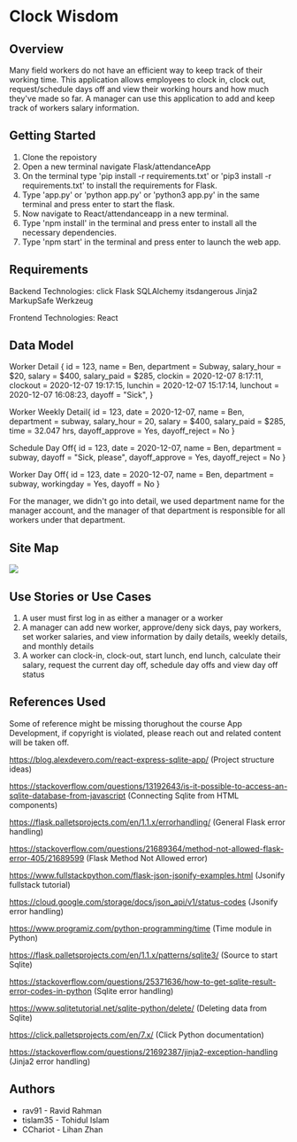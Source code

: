 # Clock Wisdom

## Overview

Many field workers do not have an efficient way to keep track of their working time. This application allows employees to clock in, clock out, request/schedule days off and view their working hours and how much they've made so far. A manager can use this application to add and keep track of workers salary information.

## Getting Started

1. Clone the repoistory
2. Open a new terminal navigate Flask/attendanceApp
3. On the terminal type 'pip install -r requirements.txt' or 'pip3 install -r requirements.txt' to install the requirements for Flask.
4. Type 'app.py' or 'python app.py' or 'python3 app.py' in the same terminal and press enter to start the flask.
5. Now navigate to React/attendanceapp in a new terminal.
6. Type 'npm install' in the terminal and press enter to install all the necessary dependencies.
7. Type 'npm start' in the terminal and press enter to launch the web app.

## Requirements

Backend Technologies:
click
Flask
SQLAlchemy
itsdangerous
Jinja2
MarkupSafe
Werkzeug

Frontend Technologies:
React

## Data Model

Worker Detail {
id = 123,
name = Ben,
department = Subway,
salary_hour = $20,
salary = $400,
salary_paid = $285,
clockin = 2020-12-07 8:17:11,
clockout = 2020-12-07 19:17:15,
lunchin = 2020-12-07 15:17:14,
lunchout = 2020-12-07 16:08:23,
dayoff = "Sick",
}

Worker Weekly Detail{
id = 123,
date = 2020-12-07,
name = Ben,
department = subway,
salary_hour = 20,
salary = $400,
salary_paid = $285,
time = 32.047 hrs,
dayoff_approve = Yes,
dayoff_reject = No
}

Schedule Day Off{
id = 123,
date = 2020-12-07,
name = Ben,
department = subway,
dayoff = "Sick, please",
dayoff_approve = Yes,
dayoff_reject = No
}

Worker Day Off{
id = 123,
date = 2020-12-07,
name = Ben,
department = subway,
workingday = Yes,
dayoff = No
}

For the manager, we didn't go into detail, we used department name for the manager account, and the manager of that department is responsible for all workers under that department.

## Site Map

![](sitemap)

## Use Stories or Use Cases

1. A user must first log in as either a manager or a worker
2. A manager can add new worker, approve/deny sick days, pay workers, set worker salaries, and view information by daily details, weekly details, and monthly details
3. A worker can clock-in, clock-out, start lunch, end lunch, calculate their salary, request the current day off, schedule day offs and view day off status

## References Used

Some of reference might be missing thorughout the course App Development, if copyright is violated, please reach out and related content will be taken off.

https://blog.alexdevero.com/react-express-sqlite-app/ (Project structure ideas)

https://stackoverflow.com/questions/13192643/is-it-possible-to-access-an-sqlite-database-from-javascript (Connecting Sqlite from HTML components)

https://flask.palletsprojects.com/en/1.1.x/errorhandling/ (General Flask error handling)

https://stackoverflow.com/questions/21689364/method-not-allowed-flask-error-405/21689599 (Flask Method Not Allowed error)

https://www.fullstackpython.com/flask-json-jsonify-examples.html (Jsonify fullstack tutorial)

https://cloud.google.com/storage/docs/json_api/v1/status-codes (Jsonify error handling)

https://www.programiz.com/python-programming/time (Time module in Python)

https://flask.palletsprojects.com/en/1.1.x/patterns/sqlite3/ (Source to start Sqlite)

https://stackoverflow.com/questions/25371636/how-to-get-sqlite-result-error-codes-in-python (Sqlite error handling)

https://www.sqlitetutorial.net/sqlite-python/delete/ (Deleting data from Sqlite)

https://click.palletsprojects.com/en/7.x/ (Click Python documentation)

https://stackoverflow.com/questions/21692387/jinja2-exception-handling (Jinja2 error handling)

## Authors

- rav91 - Ravid Rahman
- tislam35 - Tohidul Islam
- CChariot - Lihan Zhan
